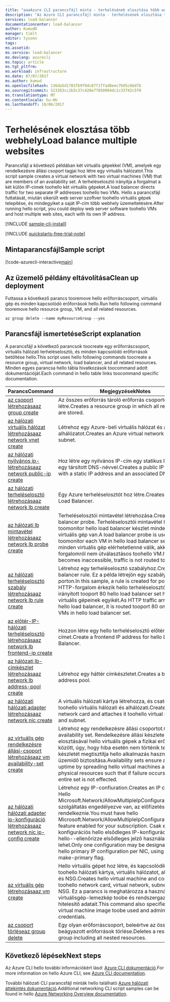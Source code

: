 ```yaml
---
title: "aaaAzure CLI parancsfájl minta - terhelésének elosztása több webhely, az Azure CLI hello |} Microsoft Docs"
description: "Az Azure CLI parancsfájl minta - terhelésének elosztása több webhelyek toohello ugyanahhoz a virtuális géphez"
services: load-balancer
documentationcenter: load-balancer
author: KumudD
manager: timlt
editor: tysonn
tags: 
ms.assetid: 
ms.service: load-balancer
ms.devlang: azurecli
ms.topic: article
ms.tgt_pltfrm: 
ms.workload: infrastructure
ms.date: 07/07/2017
ms.author: kumud
ms.openlocfilehash: 136da5d1783fb9f9dc87f1ffad8eec7b95c6bd7b
ms.sourcegitcommit: 523283cc1b3c37c428e77850964dc1c33742c5f0
ms.translationtype: MT
ms.contentlocale: hu-HU
ms.lasthandoff: 10/06/2017
---
```

# <a name="load-balance-multiple-websites"></a><span data-ttu-id="ab2c8-103">Terhelésének elosztása több webhely</span><span class="sxs-lookup"><span data-stu-id="ab2c8-103">Load balance multiple websites</span></span>

<span data-ttu-id="ab2c8-104">Parancsfájl a következő példában két virtuális gépekkel (VM), amelyek egy rendelkezésre állási csoport tagjai hoz létre egy virtuális hálózatot.</span><span class="sxs-lookup"><span data-stu-id="ab2c8-104">This script sample creates a virtual network with two virtual machines (VM) that are members of an availability set.</span></span> <span data-ttu-id="ab2c8-105">A terheléselosztó irányítja a forgalmat a két külön IP-címek toohello két virtuális gépeket.</span><span class="sxs-lookup"><span data-stu-id="ab2c8-105">A load balancer directs traffic for two separate IP addresses toohello two VMs.</span></span> <span data-ttu-id="ab2c8-106">Hello a parancsfájl futtatását, miután sikerült web server szoftver toohello virtuális gépek telepítése, és mindegyiket a saját IP-cím több webhely üzemeltetésére.</span><span class="sxs-lookup"><span data-stu-id="ab2c8-106">After running hello script, you could deploy web server software toohello VMs and host multiple web sites, each with its own IP address.</span></span>

[!INCLUDE [sample-cli-install](../../../includes/sample-cli-install.md)]

[!INCLUDE [quickstarts-free-trial-note](../../../includes/quickstarts-free-trial-note.md)]

## <a name="sample-script"></a><span data-ttu-id="ab2c8-107">Mintaparancsfájl</span><span class="sxs-lookup"><span data-stu-id="ab2c8-107">Sample script</span></span>


[!code-azurecli-interactive[main](../../../cli_scripts/load-balancer/load-balance-multiple-web-sites-vm/load-balance-multiple-web-sites-vm.sh  "Load balance multiple web sites")]

## <a name="clean-up-deployment"></a><span data-ttu-id="ab2c8-108">Az üzemelő példány eltávolítása</span><span class="sxs-lookup"><span data-stu-id="ab2c8-108">Clean up deployment</span></span> 

<span data-ttu-id="ab2c8-109">Futtassa a következő parancs tooremove hello erőforráscsoport, virtuális gép és minden kapcsolódó erőforrások hello.</span><span class="sxs-lookup"><span data-stu-id="ab2c8-109">Run hello following command tooremove hello resource group, VM, and all related resources.</span></span>

```azurecli
az group delete --name myResourceGroup --yes
```

## <a name="script-explanation"></a><span data-ttu-id="ab2c8-110">Parancsfájl ismertetése</span><span class="sxs-lookup"><span data-stu-id="ab2c8-110">Script explanation</span></span>

<span data-ttu-id="ab2c8-111">A parancsfájl a következő parancsok toocreate egy erőforráscsoport, virtuális hálózati terheléselosztó, és minden kapcsolódó erőforrások betöltése hello.</span><span class="sxs-lookup"><span data-stu-id="ab2c8-111">This script uses hello following commands toocreate a resource group, virtual network, load balancer, and all related resources.</span></span> <span data-ttu-id="ab2c8-112">Minden egyes parancsa hello tábla hivatkozások toocommand adott dokumentációját.</span><span class="sxs-lookup"><span data-stu-id="ab2c8-112">Each command in hello table links toocommand specific documentation.</span></span>

| <span data-ttu-id="ab2c8-113">Parancs</span><span class="sxs-lookup"><span data-stu-id="ab2c8-113">Command</span></span> | <span data-ttu-id="ab2c8-114">Megjegyzések</span><span class="sxs-lookup"><span data-stu-id="ab2c8-114">Notes</span></span> |
|---|---|
| [<span data-ttu-id="ab2c8-115">az csoport létrehozása</span><span class="sxs-lookup"><span data-stu-id="ab2c8-115">az group create</span></span>](https://docs.microsoft.com/cli/azure/group#create) | <span data-ttu-id="ab2c8-116">Az összes erőforrás tároló erőforrás csoportot hoz létre.</span><span class="sxs-lookup"><span data-stu-id="ab2c8-116">Creates a resource group in which all resources are stored.</span></span> |
| [<span data-ttu-id="ab2c8-117">az hálózati virtuális hálózat létrehozása</span><span class="sxs-lookup"><span data-stu-id="ab2c8-117">az network vnet create</span></span>](https://docs.microsoft.com/cli/azure/network/vnet#create) | <span data-ttu-id="ab2c8-118">Létrehoz egy Azure-beli virtuális hálózat és az alhálózatot.</span><span class="sxs-lookup"><span data-stu-id="ab2c8-118">Creates an Azure virtual network and subnet.</span></span> |
| [<span data-ttu-id="ab2c8-119">az hálózati nyilvános ip-létrehozása</span><span class="sxs-lookup"><span data-stu-id="ab2c8-119">az network public-ip create</span></span>](https://docs.microsoft.com/cli/azure/network/public-ip#create) | <span data-ttu-id="ab2c8-120">Hoz létre egy nyilvános IP-cím egy statikus IP-címet és egy társított DNS-névvel.</span><span class="sxs-lookup"><span data-stu-id="ab2c8-120">Creates a public IP address with a static IP address and an associated DNS name.</span></span> |
| [<span data-ttu-id="ab2c8-121">az hálózati terheléselosztó létrehozása</span><span class="sxs-lookup"><span data-stu-id="ab2c8-121">az network lb create</span></span>](https://docs.microsoft.com/cli/azure/network/lb#create) | <span data-ttu-id="ab2c8-122">Egy Azure terheléselosztót hoz létre.</span><span class="sxs-lookup"><span data-stu-id="ab2c8-122">Creates an Azure Load Balancer.</span></span> |
| [<span data-ttu-id="ab2c8-123">az hálózati lb mintavétel létrehozása</span><span class="sxs-lookup"><span data-stu-id="ab2c8-123">az network lb probe create</span></span>](https://docs.microsoft.com/cli/azure/network/lb/probe#create) | <span data-ttu-id="ab2c8-124">Terheléselosztói mintavétel létrehozása.</span><span class="sxs-lookup"><span data-stu-id="ab2c8-124">Creates a load balancer probe.</span></span> <span data-ttu-id="ab2c8-125">Terheléselosztói mintavétel használt toomonitor hello load balancer készlet minden egyes virtuális gép van.</span><span class="sxs-lookup"><span data-stu-id="ab2c8-125">A load balancer probe is used toomonitor each VM in hello load balancer set.</span></span> <span data-ttu-id="ab2c8-126">Ha minden virtuális gép elérhetetlenné válik, akkor kimenő forgalomról nem útválasztásos toohello VM.</span><span class="sxs-lookup"><span data-stu-id="ab2c8-126">If any VM becomes inaccessible, traffic is not routed toohello VM.</span></span> |
| [<span data-ttu-id="ab2c8-127">az hálózati terheléselosztó szabály létrehozása</span><span class="sxs-lookup"><span data-stu-id="ab2c8-127">az network lb rule create</span></span>](https://docs.microsoft.com/cli/azure/network/lb/rule#create) | <span data-ttu-id="ab2c8-128">Létrehoz egy terheléselosztó szabályhoz.</span><span class="sxs-lookup"><span data-stu-id="ab2c8-128">Creates a load balancer rule.</span></span> <span data-ttu-id="ab2c8-129">Ez a példa létrejön egy szabály 80-as porton.</span><span class="sxs-lookup"><span data-stu-id="ab2c8-129">In this sample, a rule is created for port 80.</span></span> <span data-ttu-id="ab2c8-130">HTTP-forgalom érkezik hello terheléselosztót, mert már irányított tooport 80 hello load balancer set hello virtuális gépeinek egyikét.</span><span class="sxs-lookup"><span data-stu-id="ab2c8-130">As HTTP traffic arrives at hello load balancer, it is routed tooport 80 one of hello VMs in hello load balancer set.</span></span> |
| [<span data-ttu-id="ab2c8-131">az előtér-IP-hálózati terheléselosztó létrehozása</span><span class="sxs-lookup"><span data-stu-id="ab2c8-131">az network lb frontend-ip create</span></span>](https://docs.microsoft.com/cli/azure/network/lb/frontend-ip#create) | <span data-ttu-id="ab2c8-132">Hozzon létre egy hello terheléselosztó előtérbeli IP-címet.</span><span class="sxs-lookup"><span data-stu-id="ab2c8-132">Create a frontend IP address for hello Load Balancer.</span></span> |
| [<span data-ttu-id="ab2c8-133">az hálózati lb-címkészlet létrehozása</span><span class="sxs-lookup"><span data-stu-id="ab2c8-133">az network lb address-pool create</span></span>](https://docs.microsoft.com/cli/azure/network/lb/address-pool#create) | <span data-ttu-id="ab2c8-134">Létrehoz egy háttér címkészletet.</span><span class="sxs-lookup"><span data-stu-id="ab2c8-134">Creates a backend address pool.</span></span> |
| [<span data-ttu-id="ab2c8-135">az hálózati hálózati adapter létrehozása</span><span class="sxs-lookup"><span data-stu-id="ab2c8-135">az network nic create</span></span>](https://docs.microsoft.com/cli/azure/network/nic#create) | <span data-ttu-id="ab2c8-136">A virtuális hálózati kártya létrehozza, és csatolja toohello virtuális hálózati és alhálózati.</span><span class="sxs-lookup"><span data-stu-id="ab2c8-136">Creates a virtual network card and attaches it toohello virtual network, and subnet.</span></span> |
| [<span data-ttu-id="ab2c8-137">az virtuális gép rendelkezésre állási-csoport létrehozása</span><span class="sxs-lookup"><span data-stu-id="ab2c8-137">az vm availability-set create</span></span>](https://docs.microsoft.com/cli/azure/network/lb/rule#create) | <span data-ttu-id="ab2c8-138">Létrehoz egy rendelkezésre állási csoportot.</span><span class="sxs-lookup"><span data-stu-id="ab2c8-138">Creates an availability set.</span></span> <span data-ttu-id="ab2c8-139">Rendelkezésre állási készletek elosztásával hello virtuális gépek a fizikai erőforrások között, úgy, hogy hiba esetén nem történik teljes készletét megtisztítja hello alkalmazás hasznos üzemidő biztosítása.</span><span class="sxs-lookup"><span data-stu-id="ab2c8-139">Availability sets ensure application uptime by spreading hello virtual machines across physical resources such that if failure occurs, hello entire set is not effected.</span></span> |
| [<span data-ttu-id="ab2c8-140">az hálózati hálózati adapter ip-konfiguráció létrehozása</span><span class="sxs-lookup"><span data-stu-id="ab2c8-140">az network nic ip-config create</span></span>](https://docs.microsoft.com/cli/azure/network/nic/ip-config#create) | <span data-ttu-id="ab2c8-141">Létrehoz egy IP-confiuration.</span><span class="sxs-lookup"><span data-stu-id="ab2c8-141">Creates an IP confiuration.</span></span> <span data-ttu-id="ab2c8-142">Hello Microsoft.Network/AllowMultipleIpConfigurationsPerNic szolgáltatás engedélyezve van, az előfizetéssel kell rendelkeznie.</span><span class="sxs-lookup"><span data-stu-id="ab2c8-142">You must have hello Microsoft.Network/AllowMultipleIpConfigurationsPerNic feature enabled for your subscription.</span></span> <span data-ttu-id="ab2c8-143">Csak egy konfigurációs hello elsődleges IP-konfiguráció / NIC hello--ellenőrizze elsődleges jelző használatával ki lehet.</span><span class="sxs-lookup"><span data-stu-id="ab2c8-143">Only one configuration may be designated as hello primary IP configuration per NIC, using hello --make-primary flag.</span></span> |
| [<span data-ttu-id="ab2c8-144">az virtuális gép létrehozása</span><span class="sxs-lookup"><span data-stu-id="ab2c8-144">az vm create</span></span>](https://docs.microsoft.com/cli/azure/vm/availability-set#create) | <span data-ttu-id="ab2c8-145">Hello virtuális gépet hoz létre, és kapcsolódik, akkor toohello hálózati kártya, virtuális hálózatot, alhálózatot és NSG.</span><span class="sxs-lookup"><span data-stu-id="ab2c8-145">Creates hello virtual machine and connects it toohello network card, virtual network, subnet, and NSG.</span></span> <span data-ttu-id="ab2c8-146">Ez a parancs is meghatározza a használt hello virtuálisgép-lemezkép toobe és rendszergazdai hitelesítő adatait.</span><span class="sxs-lookup"><span data-stu-id="ab2c8-146">This command also specifies hello virtual machine image toobe used and administrative credentials.</span></span>  |
| [<span data-ttu-id="ab2c8-147">az csoport törlése</span><span class="sxs-lookup"><span data-stu-id="ab2c8-147">az group delete</span></span>](https://docs.microsoft.com/cli/azure/vm/extension#set) | <span data-ttu-id="ab2c8-148">Egy olyan erőforráscsoport, beleértve az összes beágyazott erőforrások törlése.</span><span class="sxs-lookup"><span data-stu-id="ab2c8-148">Deletes a resource group including all nested resources.</span></span> |

## <a name="next-steps"></a><span data-ttu-id="ab2c8-149">Következő lépések</span><span class="sxs-lookup"><span data-stu-id="ab2c8-149">Next steps</span></span>

<span data-ttu-id="ab2c8-150">Az Azure CLI hello további információkért lásd: [Azure CLI dokumentáció](https://docs.microsoft.com/cli/azure/overview).</span><span class="sxs-lookup"><span data-stu-id="ab2c8-150">For more information on hello Azure CLI, see [Azure CLI documentation](https://docs.microsoft.com/cli/azure/overview).</span></span>

<span data-ttu-id="ab2c8-151">További hálózati CLI parancsfájl minták hello található [Azure hálózati áttekintés dokumentáció](../cli-samples.md?toc=%2fazure%2fnetworking%2ftoc.json).</span><span class="sxs-lookup"><span data-stu-id="ab2c8-151">Additional networking CLI script samples can be found in hello [Azure Networking Overview documentation](../cli-samples.md?toc=%2fazure%2fnetworking%2ftoc.json).</span></span>
